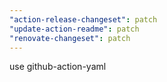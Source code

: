 ```yaml
---
"action-release-changeset": patch
"update-action-readme": patch
"renovate-changeset": patch
---
```


use github-action-yaml
